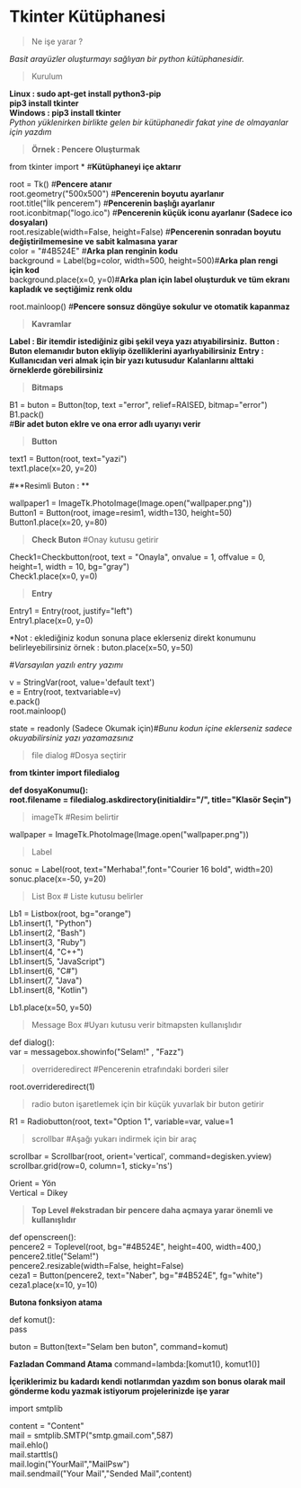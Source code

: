 # Tkinter Kütüphanesi

>Ne işe yarar ?<br>

*Basit arayüzler oluşturmayı sağlıyan bir python kütüphanesidir.*<br>

>Kurulum <br>

**Linux : sudo apt-get install python3-pip**<br>
**pip3 install tkinter**<br>
**Windows : pip3 install tkinter<br>**
*Python yüklenirken birlikte gelen bir kütüphanedir fakat yine de olmayanlar için yazdım*

>**Örnek : Pencere Oluşturmak**

from tkinter import * #**Kütüphaneyi içe aktarır**<br>

root = Tk() #**Pencere atanır**<br>
root.geometry("500x500") #**Pencerenin boyutu ayarlanır**<br>
root.title("İlk pencerem") #**Pencerenin başlığı ayarlanır**<br>
root.iconbitmap("logo.ico") #**Pencerenin küçük iconu ayarlanır (Sadece ico dosyaları)**<br>
root.resizable(width=False, height=False) #**Pencerenin sonradan boyutu değiştirilmemesine ve sabit kalmasına yarar**<br>
color = "#4B524E" #**Arka plan renginin kodu**<br>
background = Label(bg=color, width=500, height=500)#**Arka plan rengi için kod**<br> 
background.place(x=0, y=0)#**Arka plan için label oluşturduk ve tüm ekranı kapladık ve seçtiğimiz renk oldu**<br>


root.mainloop() #**Pencere sonsuz döngüye sokulur ve otomatik kapanmaz**<br>

>**Kavramlar**

**Label : Bir itemdir istediğiniz gibi şekil veya yazı atıyabilirsiniz.**
**Button : Buton elemanıdır buton ekliyip özelliklerini ayarlıyabilirsiniz**
**Entry : Kullanıcıdan veri almak için bir yazı kutusudur**
**Kalanlarını alttaki örneklerde görebilirsiniz**


>**Bitmaps**

B1 = buton = Button(top, text ="error", relief=RAISED, bitmap="error")<br>
B1.pack()<br>
#**Bir adet buton eklre ve ona error adlı uyarıyı verir**


>**Button**

text1 = Button(root, text="yazi")<br>
text1.place(x=20, y=20)<br>

#**Resimli Buton : **

wallpaper1 = ImageTk.PhotoImage(Image.open("wallpaper.png"))<br>
Button1 = Button(root, image=resim1, width=130, height=50)<br>
Button1.place(x=20, y=80)<br>


>**Check Buton** #Onay kutusu getirir

Check1=Checkbutton(root, text = "Onayla", onvalue = 1, offvalue = 0, height=1, width = 10, bg="gray")<br>
Check1.place(x=0, y=0)<br>


>**Entry**

Entry1 = Entry(root, justify="left")<br>
Entry1.place(x=0, y=0)<br>


*Not : eklediğiniz kodun sonuna place eklerseniz direkt konumunu belirleyebilirsiniz örnek : buton.place(x=50, y=50)<br>

#*Varsayılan yazılı entry yazımı*

v = StringVar(root, value='default text')<br>
e = Entry(root, textvariable=v)<br>
e.pack()<br>
root.mainloop()<br>

state = readonly (Sadece Okumak için)#*Bunu kodun içine eklerseniz sadece okuyabilirsiniz yazı yazamazsınız*<br> 


>file dialog #Dosya seçtirir

**from tkinter import filedialog**<br>

**def dosyaKonumu():**<br>
    **root.filename = filedialog.askdirectory(initialdir="/", title="Klasör Seçin")**<br>
    
>imageTk #Resim belirtir

wallpaper = ImageTk.PhotoImage(Image.open("wallpaper.png"))<br>


>Label

sonuc = Label(root, text="Merhaba!",font="Courier 16 bold", width=20)<br>
sonuc.place(x=-50, y=20)<br>

>List Box # Liste kutusu belirler

Lb1 = Listbox(root, bg="orange")<br>
Lb1.insert(1, "Python")<br>
Lb1.insert(2, "Bash")<br>
Lb1.insert(3, "Ruby")<br>
Lb1.insert(4, "C++")<br>
Lb1.insert(5, "JavaScript")<br>
Lb1.insert(6, "C#")<br>
Lb1.insert(7, "Java")<br>
Lb1.insert(8, "Kotlin")<br>

Lb1.place(x=50, y=50)<br>

>Message Box #Uyarı kutusu verir bitmapsten kullanışlıdır

def dialog():<br>
    var = messagebox.showinfo("Selam!" , "Fazz")<br>



>overrideredirect #Pencerenin etrafındaki borderi siler 

root.overrideredirect(1)<br>

>radio buton işaretlemek için bir küçük yuvarlak bir buton getirir

R1 = Radiobutton(root, text="Option 1", variable=var, value=1<br>


>scrollbar #Aşağı yukarı indirmek için bir araç

scrollbar = Scrollbar(root, orient='vertical', command=degisken.yview)<br>
scrollbar.grid(row=0, column=1, sticky='ns')<br>


Orient = Yön<br>
Vertical = Dikey<br>


>**Top Level #ekstradan bir pencere daha açmaya yarar önemli ve kullanışlıdır**

def openscreen():<br>
    pencere2 = Toplevel(root, bg="#4B524E", height=400, width=400,)<br>
    pencere2.title("Selam!")<br>
    pencere2.resizable(width=False, height=False)<br>
    ceza1 = Button(pencere2, text="Naber", bg="#4B524E", fg="white")<br>
    ceza1.place(x=10, y=10)<br>



**Butona fonksiyon atama**

def komut():<br>
  pass<br>

buton = Button(text="Selam ben buton", command=komut)<br>

**Fazladan Command Atama**
command=lambda:[komut1(), komut1()]<br>


**İçeriklerimiz bu kadardı kendi notlarımdan yazdım son bonus olarak mail gönderme kodu yazmak istiyorum projelerinizde işe yarar**<br>

import smtplib<br>

content = "Content"<br>
mail = smtplib.SMTP("smtp.gmail.com",587)<br>
mail.ehlo()<br>
mail.starttls()<br>
mail.login("YourMail","MailPsw")<br>
mail.sendmail("Your Mail","Sended Mail",content)<br>








